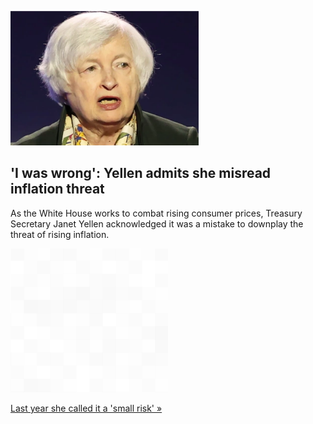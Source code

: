 
!['I was wrong': Yellen admits she misread inflation threat](./20220601115841.png)
## 'I was wrong': Yellen admits she misread inflation threat

As the White House works to combat rising consumer prices, Treasury Secretary Janet Yellen acknowledged it was a mistake to downplay the threat of rising inflation.

![pic](../square_bg.png)

[Last year she called it a 'small risk' »](https://www.yahoo.com/money/respect-fed-biden-vows-wont-184710018.html)
